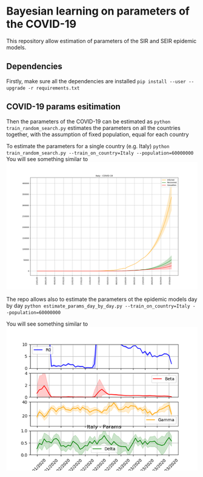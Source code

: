 
# Bayesian learning on parameters of the COVID-19

This repository allow estimation of parameters of the SIR and SEIR epidemic
models.

## Dependencies
Firstly, make sure all the dependencies are installed
`pip install --user --upgrade -r requirements.txt`


## COVID-19 params esitimation
Then the parameters of the COVID-19 can be estimated as
`python train_random_search.py`
estimates the parameters on all the countries together,
with the assumption of fixed population, equal for each country

To estimate  the parameters for a single country (e.g. Italy)
`python train_random_search.py --train_on_country=Italy --population=60000000`
You will see something similar to
![Italy](/results/Italy.png)

The repo allows also to estimate the parameters ot the epidemic models day by day
`python estimate_params_day_by_day.py --train_on_country=Italy --population=60000000`

You will see something similar to
![Params of Italy](/results/Italy_params.png)